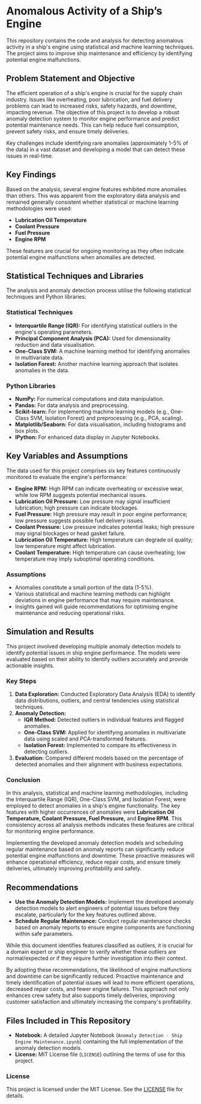 # Anomalous Activity of a Ship’s Engine

This repository contains the code and analysis for detecting anomalous activity in a ship's engine using statistical and machine learning techniques. The project aims to improve ship maintenance and efficiency by identifying potential engine malfunctions.

## Problem Statement and Objective

The efficient operation of a ship's engine is crucial for the supply chain industry. Issues like overheating, poor lubrication, and fuel delivery problems can lead to increased risks, safety hazards, and downtime, impacting revenue. The objective of this project is to develop a robust anomaly detection system to monitor engine performance and predict potential maintenance needs. This can help reduce fuel consumption, prevent safety risks, and ensure timely deliveries.

Key challenges include identifying rare anomalies (approximately 1-5% of the data) in a vast dataset and developing a model that can detect these issues in real-time.

## Key Findings

Based on the analysis, several engine features exhibited more anomalies than others. This was apparent from the exploratory data analysis and remained generally consistent whether statistical or machine learning methodologies were used:
- **Lubrication Oil Temperature**
- **Coolant Pressure**
- **Fuel Pressure**
- **Engine RPM**

These features are crucial for ongoing monitoring as they often indicate potential engine malfunctions when anomalies are detected.

## Statistical Techniques and Libraries

The analysis and anomaly detection process utilise the following statistical techniques and Python libraries:

### Statistical Techniques

- **Interquartile Range (IQR):** For identifying statistical outliers in the engine's operating parameters.
- **Principal Component Analysis (PCA):** Used for dimensionality reduction and data visualisation.
- **One-Class SVM:** A machine learning method for identifying anomalies in multivariate data.
- **Isolation Forest:** Another machine learning approach that isolates anomalies in the data.

### Python Libraries

- **NumPy:** For numerical computations and data manipulation.
- **Pandas:** For data analysis and preprocessing.
- **Scikit-learn:** For implementing machine learning models (e.g., One-Class SVM, Isolation Forest) and preprocessing (e.g., PCA, scaling).
- **Matplotlib/Seaborn:** For data visualisation, including histograms and box plots.
- **IPython:** For enhanced data display in Jupyter Notebooks.

## Key Variables and Assumptions

The data used for this project comprises six key features continuously monitored to evaluate the engine's performance:
- **Engine RPM:** High RPM can indicate overheating or excessive wear, while low RPM suggests potential mechanical issues.
- **Lubrication Oil Pressure:** Low pressure may signal insufficient lubrication; high pressure can indicate blockages.
- **Fuel Pressure:** High pressure may result in poor engine performance; low pressure suggests possible fuel delivery issues.
- **Coolant Pressure:** Low pressure indicates potential leaks; high pressure may signal blockages or head gasket failure.
- **Lubrication Oil Temperature:** High temperature can degrade oil quality; low temperature might affect lubrication.
- **Coolant Temperature:** High temperature can cause overheating; low temperature may imply suboptimal operating conditions.

### Assumptions

- Anomalies constitute a small portion of the data (1-5%).
- Various statistical and machine learning methods can highlight deviations in engine performance that may require maintenance.
- Insights gained will guide recommendations for optimising engine maintenance and reducing operational risks.

## Simulation and Results

This project involved developing multiple anomaly detection models to identify potential issues in ship engine performance. The models were evaluated based on their ability to identify outliers accurately and provide actionable insights.

### Key Steps

1. **Data Exploration:** Conducted Exploratory Data Analysis (EDA) to identify data distributions, outliers, and central tendencies using statistical techniques.
2. **Anomaly Detection:**
   - **IQR Method:** Detected outliers in individual features and flagged anomalies.
   - **One-Class SVM:** Applied for identifying anomalies in multivariate data using scaled and PCA-transformed features.
   - **Isolation Forest:** Implemented to compare its effectiveness in detecting outliers.
3. **Evaluation:** Compared different models based on the percentage of detected anomalies and their alignment with business expectations.

### Conclusion

In this analysis, statistical and machine learning methodologies, including the Interquartile Range (IQR), One-Class SVM, and Isolation Forest, were employed to detect anomalies in a ship's engine functionality. The key features with higher occurrences of anomalies were **Lubrication Oil Temperature, Coolant Pressure, Fuel Pressure,** and **Engine RPM**. This consistency across all analysis methods indicates these features are critical for monitoring engine performance.

Implementing the developed anomaly detection models and scheduling regular maintenance based on anomaly reports can significantly reduce potential engine malfunctions and downtime. These proactive measures will enhance operational efficiency, reduce repair costs, and ensure timely deliveries, ultimately improving profitability and safety.

## Recommendations

- **Use the Anomaly Detection Models:** Implement the developed anomaly detection models to alert engineers of potential issues before they escalate, particularly for the key features outlined above.
- **Schedule Regular Maintenance:** Conduct regular maintenance checks based on anomaly reports to ensure engine components are functioning within safe parameters.
  
While this document identifies features classified as outliers, it is crucial for a domain expert or ship engineer to verify whether these outliers are normal/expected or if they require further investigation into their context.

By adopting these recommendations, the likelihood of engine malfunctions and downtime can be significantly reduced. Proactive maintenance and timely identification of potential issues will lead to more efficient operations, decreased repair costs, and fewer engine failures. This approach not only enhances crew safety but also supports timely deliveries, improving customer satisfaction and ultimately increasing the company's profitability.

## Files Included in This Repository

- **Notebook:** A detailed Jupyter Notebook (`Anomaly Detection - Ship Engine Maintenance.ipynb`) containing the full implementation of the anomaly detection models.
- **License:** MIT License file (`LICENSE`) outlining the terms of use for this project.

### License

This project is licensed under the MIT License. See the [LICENSE](LICENCE) file for details.
